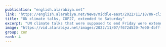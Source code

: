 ```yaml
---
publication: "english.alarabiya.net"
link: "https://english.alarabiya.net/News/middle-east/2022/11/18/UN-climate-talks-COP27-extended-to-Saturday"
title: "UN climate talks, COP27, extended to Saturday"
excerpt: "UN climate talks that were supposed to end Friday were extended by another day as negotiators seek to break a deadlock over creating a fund for nations"
image: "https://vid.alarabiya.net/images/2022/11/07/f672d520-7e00-4bff-aec5-c057a6d1af00/f672d520-7e00-4bff-aec5-c057a6d1af00_16x9_600x338.jpg"
group: con
rank: 4
---
```

